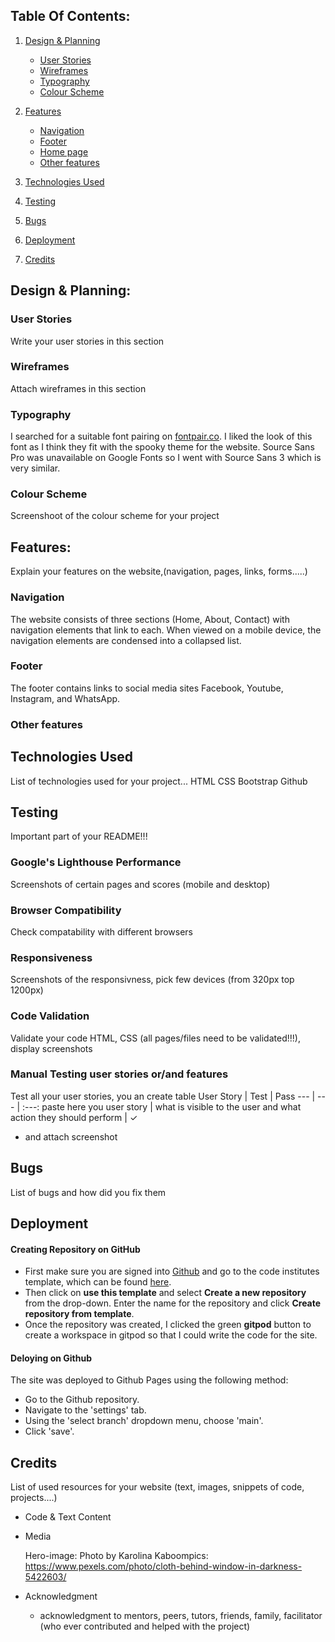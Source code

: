 ## Table Of Contents:
1. [Design & Planning](#design-&-planning)
    * [User Stories](#user-stories)
    * [Wireframes](#wireframes)
    * [Typography](#typography)
    * [Colour Scheme](#colour-scheme)

    
2. [Features](#features)
    * [Navigation](#Navigation)
    * [Footer](#Footer)
    * [Home page](#Home-page)
    * [Other features](#Other-features)

3. [Technologies Used](#technologies-used)
4. [Testing](#testing)
5. [Bugs](#bugs)
6. [Deployment](#deployment)
7. [Credits](#credits)

## Design & Planning:

### User Stories
Write your user stories in this section
### Wireframes
Attach wireframes in this section
### Typography
I searched for a suitable font pairing on [fontpair.co](https://www.fontpair.co/pairings/oswald-source-sans-pro). I liked the look of this font as I think they fit with the spooky theme for the website. Source Sans Pro was unavailable on Google Fonts so I went with Source Sans 3 which is very similar.

### Colour Scheme
Screenshoot of the colour scheme for your project

## Features:
Explain your features on the website,(navigation, pages, links, forms.....)
### Navigation
The website consists of three sections (Home, About, Contact) with navigation elements that link to each.
When viewed on a mobile device, the navigation elements are condensed into a collapsed list.

### Footer
The footer contains links to social media sites Facebook, Youtube, Instagram, and WhatsApp.

### Other features
## Technologies Used
List of technologies used for your project...
HTML
CSS
Bootstrap
Github
## Testing
Important part of your README!!!
### Google's Lighthouse Performance
Screenshots of certain pages and scores (mobile and desktop)
### Browser Compatibility
Check compatability with different browsers
### Responsiveness
Screenshots of the responsivness, pick few devices (from 320px top 1200px)
### Code Validation
Validate your code HTML, CSS (all pages/files need to be validated!!!), display screenshots
### Manual Testing user stories or/and features
Test all your user stories, you an create table 
User Story |  Test | Pass
--- | --- | :---:
paste here you user story | what is visible to the user and what action they should perform | &check;
- and attach screenshot

## Bugs
List of bugs and how did you fix them

## Deployment

#### Creating Repository on GitHub
- First make sure you are signed into [Github](https://github.com/) and go to the code institutes template, which can be found [here](https://github.com/Code-Institute-Org/gitpod-full-template).
- Then click on **use this template** and select **Create a new repository** from the drop-down. Enter the name for the repository and click **Create repository from template**.
- Once the repository was created, I clicked the green **gitpod** button to create a workspace in gitpod so that I could write the code for the site.
#### Deloying on Github
The site was deployed to Github Pages using the following method:
- Go to the Github repository.
- Navigate to the 'settings' tab.
- Using the 'select branch' dropdown menu, choose 'main'.
- Click 'save'.

## Credits
List of used resources for your website (text, images, snippets of code, projects....)
  - Code & Text Content
  
  - Media
  
    Hero-image: Photo by Karolina Kaboompics: https://www.pexels.com/photo/cloth-behind-window-in-darkness-5422603/

  - Acknowledgment
    - acknowledgment to mentors, peers, tutors, friends, family, facilitator (who ever contributed and helped with the project)